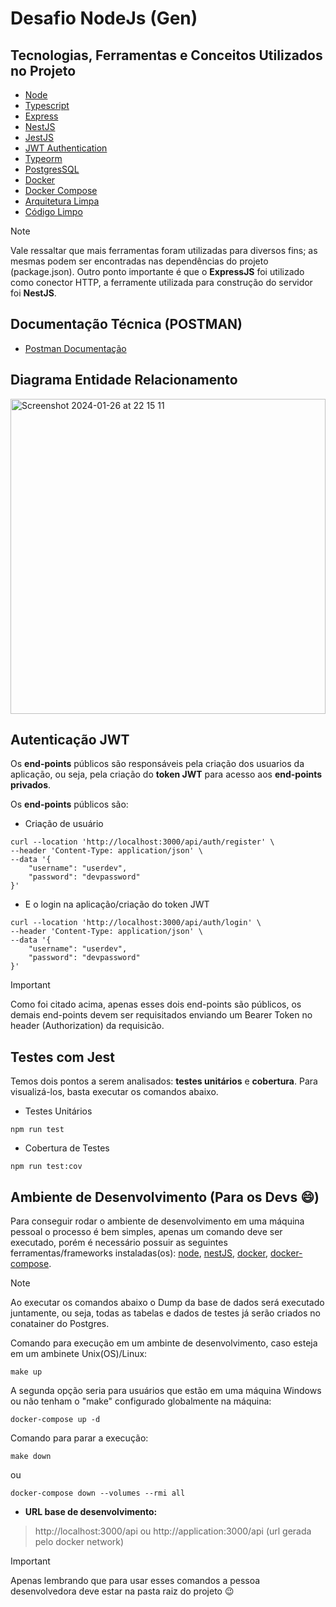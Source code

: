 # Desafio NodeJs (Gen)


## Tecnologias, Ferramentas e Conceitos Utilizados no Projeto
- [Node](https://nodejs.org/en)
- [Typescript](https://www.typescriptlang.org/)
- [Express](https://expressjs.com)
- [NestJS](https://nestjs.com/)
- [JestJS](https://jestjs.io/)
- [JWT Authentication](https://jwt.io/introduction)
- [Typeorm](https://typeorm.io/)
- [PostgresSQL](https://www.postgresql.org/)
- [Docker](https://www.docker.com/)
- [Docker Compose](https://docs.docker.com/compose/)
- [Arquitetura Limpa](https://www.amazon.com.br/Arquitetura-Limpa-Artes%C3%A3o-Estrutura-Software/dp/8550804606)
- [Código Limpo](https://www.amazon.com.br/C%C3%B3digo-limpo-Robert-C-Martin/dp/8576082675)

> [!NOTE]
> Vale ressaltar que mais ferramentas foram utilizadas para diversos fins; as mesmas podem ser encontradas nas dependências do projeto (package.json). Outro ponto importante é que o **ExpressJS** foi utilizado como conector HTTP, a ferramente utilizada para construção do servidor foi **NestJS**.

## Documentação Técnica (POSTMAN)
- [Postman Documentação](https://documenter.getpostman.com/view/32200420/2s9YypGPce)

## Diagrama Entidade Relacionamento
<img width="504" alt="Screenshot 2024-01-26 at 22 15 11" src="https://github.com/lliass/gen-challenge/assets/50928658/c62bb54f-fb14-4f31-9167-b1476b2cfd99">

## Autenticação JWT
Os **end-points** públicos são responsáveis pela criação dos usuarios da aplicação, ou seja, pela criação do **token JWT** para acesso aos **end-points** **privados**.

Os **end-points** públicos são:

- Criação de usuário
```
curl --location 'http://localhost:3000/api/auth/register' \
--header 'Content-Type: application/json' \
--data '{
    "username": "userdev",
    "password": "devpassword"
}'
```
- E o login na aplicação/criação do token JWT
```
curl --location 'http://localhost:3000/api/auth/login' \
--header 'Content-Type: application/json' \
--data '{
    "username": "userdev",
    "password": "devpassword"
}'
```
> [!IMPORTANT]
> Como foi citado acima, apenas esses dois end-points são públicos, os demais end-points devem ser requisitados enviando um Bearer Token no header (Authorization) da requisicão.

## Testes com Jest
Temos dois pontos a serem analisados: **testes unitários** e **cobertura**. Para visualizá-los, basta executar os comandos abaixo.

- Testes Unitários
```
npm run test
```

- Cobertura de Testes
```
npm run test:cov
```

## Ambiente de Desenvolvimento (Para os Devs :smile:)
Para conseguir rodar o ambiente de desenvolvimento em uma máquina pessoal o processo é bem simples, apenas um comando deve ser executado, porém é necessário possuir as seguintes ferramentas/frameworks instaladas(os): [node](https://nodejs.org/en), [nestJS](https://nestjs.com/), [docker](https://www.docker.com/), [docker-compose](https://docs.docker.com/compose/).
> [!NOTE]
> Ao executar os comandos abaixo o Dump da base de dados será executado juntamente, ou seja, todas as tabelas e dados de testes já serão criados no conatainer do Postgres.

Comando para execução em um ambinte de desenvolvimento, caso esteja em um ambinete Unix(OS)/Linux:
```
make up
```
A segunda opção seria para usuários que estão em uma máquina Windows ou não tenham o "make" configurado globalmente na máquina:
```
docker-compose up -d
```

Comando para parar a execução:
```
make down
```
ou
```
docker-compose down --volumes --rmi all
```

- **URL base de desenvolvimento:**
> http://localhost:3000/api ou http://application:3000/api (url gerada pelo docker network)

> [!IMPORTANT]
> Apenas lembrando que para usar esses comandos a pessoa desenvolvedora deve estar na pasta raiz do projeto :wink:
